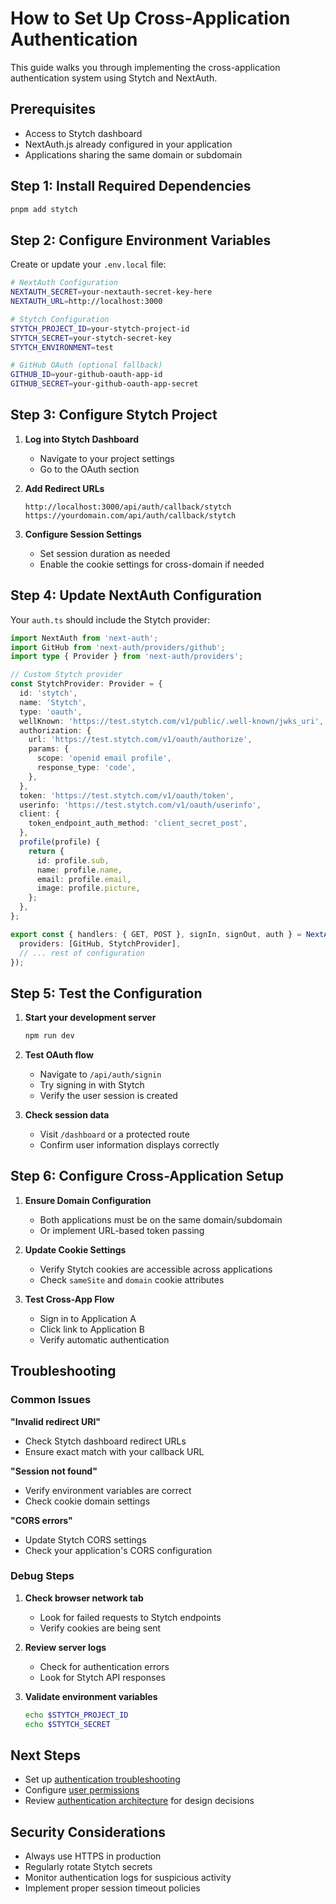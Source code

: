 # How to Set Up Cross-Application Authentication

This guide walks you through implementing the cross-application authentication system using Stytch and NextAuth.

## Prerequisites

- Access to Stytch dashboard
- NextAuth.js already configured in your application
- Applications sharing the same domain or subdomain

## Step 1: Install Required Dependencies

```bash
pnpm add stytch
```

## Step 2: Configure Environment Variables

Create or update your `.env.local` file:

```bash
# NextAuth Configuration
NEXTAUTH_SECRET=your-nextauth-secret-key-here
NEXTAUTH_URL=http://localhost:3000

# Stytch Configuration  
STYTCH_PROJECT_ID=your-stytch-project-id
STYTCH_SECRET=your-stytch-secret-key
STYTCH_ENVIRONMENT=test

# GitHub OAuth (optional fallback)
GITHUB_ID=your-github-oauth-app-id
GITHUB_SECRET=your-github-oauth-app-secret
```

## Step 3: Configure Stytch Project

1. **Log into Stytch Dashboard**
   - Navigate to your project settings
   - Go to the OAuth section

2. **Add Redirect URLs**
   ```
   http://localhost:3000/api/auth/callback/stytch
   https://yourdomain.com/api/auth/callback/stytch
   ```

3. **Configure Session Settings**
   - Set session duration as needed
   - Enable the cookie settings for cross-domain if needed

## Step 4: Update NextAuth Configuration

Your `auth.ts` should include the Stytch provider:

```typescript
import NextAuth from 'next-auth';
import GitHub from 'next-auth/providers/github';
import type { Provider } from 'next-auth/providers';

// Custom Stytch provider
const StytchProvider: Provider = {
  id: 'stytch',
  name: 'Stytch',
  type: 'oauth',
  wellKnown: 'https://test.stytch.com/v1/public/.well-known/jwks_uri',
  authorization: {
    url: 'https://test.stytch.com/v1/oauth/authorize',
    params: {
      scope: 'openid email profile',
      response_type: 'code',
    },
  },
  token: 'https://test.stytch.com/v1/oauth/token',
  userinfo: 'https://test.stytch.com/v1/oauth/userinfo',
  client: {
    token_endpoint_auth_method: 'client_secret_post',
  },
  profile(profile) {
    return {
      id: profile.sub,
      name: profile.name,
      email: profile.email,
      image: profile.picture,
    };
  },
};

export const { handlers: { GET, POST }, signIn, signOut, auth } = NextAuth({
  providers: [GitHub, StytchProvider],
  // ... rest of configuration
});
```

## Step 5: Test the Configuration

1. **Start your development server**
   ```bash
   npm run dev
   ```

2. **Test OAuth flow**
   - Navigate to `/api/auth/signin`
   - Try signing in with Stytch
   - Verify the user session is created

3. **Check session data**
   - Visit `/dashboard` or a protected route
   - Confirm user information displays correctly

## Step 6: Configure Cross-Application Setup

1. **Ensure Domain Configuration**
   - Both applications must be on the same domain/subdomain
   - Or implement URL-based token passing

2. **Update Cookie Settings**
   - Verify Stytch cookies are accessible across applications
   - Check `sameSite` and `domain` cookie attributes

3. **Test Cross-App Flow**
   - Sign in to Application A
   - Click link to Application B  
   - Verify automatic authentication

## Troubleshooting

### Common Issues

**"Invalid redirect URI"**
- Check Stytch dashboard redirect URLs
- Ensure exact match with your callback URL

**"Session not found"**
- Verify environment variables are correct
- Check cookie domain settings

**"CORS errors"**
- Update Stytch CORS settings
- Check your application's CORS configuration

### Debug Steps

1. **Check browser network tab**
   - Look for failed requests to Stytch endpoints
   - Verify cookies are being sent

2. **Review server logs**
   - Check for authentication errors
   - Look for Stytch API responses

3. **Validate environment variables**
   ```bash
   echo $STYTCH_PROJECT_ID
   echo $STYTCH_SECRET
   ```

## Next Steps

- Set up [authentication troubleshooting](/guides/troubleshooting/auth)
- Configure [user permissions](/guides/admin/configure-permissions)
- Review [authentication architecture](/explanation/architecture/authentication) for design decisions

## Security Considerations

- Always use HTTPS in production
- Regularly rotate Stytch secrets
- Monitor authentication logs for suspicious activity
- Implement proper session timeout policies 